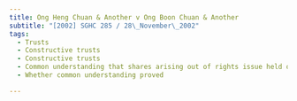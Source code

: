 ```yaml
---
title: Ong Heng Chuan & Another v Ong Boon Chuan & Another
subtitle: "[2002] SGHC 285 / 28\_November\_2002"
tags:
  - Trusts
  - Constructive trusts
  - Constructive trusts
  - Common understanding that shares arising out of rights issue held on trust
  - Whether common understanding proved

---
```



